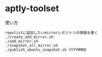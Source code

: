 # aptly-toolset

使い方
```
repolistに追加したいmirrorレポジトリの情報を書く
./create_add_mirror.sh
./add_mirror.sh
./snapshot_all_mirror.sh
./publish_ubuntu_snapshot.sh YYYYMMDD
```

